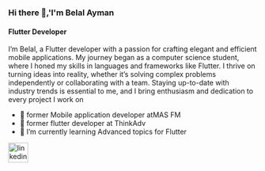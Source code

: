 ### Hi there 👋,'I'm Belal Ayman
#### Flutter Developer
 
I’m Belal, a Flutter developer with a passion for crafting elegant and efficient mobile applications. My journey began as a computer science 
student, where I honed my skills in languages and frameworks like Flutter. I thrive on turning ideas into reality, whether it’s solving complex 
problems independently or collaborating with a team. Staying up-to-date with industry trends is essential to me, and I bring enthusiasm and 
dedication to every project I work on 


- 🔭 former Mobile application developer atMAS FM
- 🔭 former flutter developer at ThinkAdv
- 🌱 I’m currently learning Advanced topics for Flutter 


[<img src='https://cdn.jsdelivr.net/npm/simple-icons@3.0.1/icons/linkedin.svg' alt='linkedin' height='40'>](https://www.linkedin.com/in/belal-ayman-6036192a6/)  

